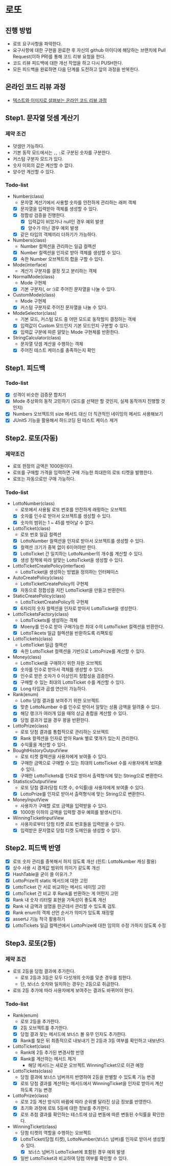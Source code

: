 # 로또
## 진행 방법
* 로또 요구사항을 파악한다.
* 요구사항에 대한 구현을 완료한 후 자신의 github 아이디에 해당하는 브랜치에 Pull Request(이하 PR)를 통해 코드 리뷰 요청을 한다.
* 코드 리뷰 피드백에 대한 개선 작업을 하고 다시 PUSH한다.
* 모든 피드백을 완료하면 다음 단계를 도전하고 앞의 과정을 반복한다.

## 온라인 코드 리뷰 과정
* [텍스트와 이미지로 살펴보는 온라인 코드 리뷰 과정](https://github.com/next-step/nextstep-docs/tree/master/codereview)

## Step1. 문자열 덧셈 계산기
### 제약 조건
- 덧셈만 가능하다.
- 기본 동작 모드에서는 `,`, `:`로 구분된 숫자를 구분한다.
- 커스텀 구분자 모드가 있다.
- 숫자 이외의 값은 계산할 수 없다.
- 양수만 계산할 수 있다.

### Todo-list
- Number(class)
    - 문자열 계산기에서 사용할 숫자를 안전하게 관리하는 래퍼 객체
    - [X] 문자열을 입력받아 객체를 생성할 수 있다.
    - [X] 정합성 검증을 진행한다.
        - [X] 입력값이 비었거나 null인 경우 예외 발생
        - [X] 양수가 아닌 경우 예외 발생
    - [X] 같은 타입의 객체끼리 더하기가 가능하다.
- Numbers(class)
    - Number 컬렉션을 관리하는 일급 컬렉션
    - [X] Number 컬렉션을 인자로 받아 객체를 생성할 수 있다.
    - [X] 속한 Number 오브젝트의 합을 구할 수 있다.
- Mode(interface)
    - 계산기 구분자를 결정 짓고 분리하는 객체
- NormalMode(class)
    - Mode 구현체
    - [X] 기본 구분자(, or :)로 주어진 문자열을 나눌 수 있다.
- CustomMode(class)
    - Mode 구현체
    - [X] 커스텀 구분자로 주어진 문자열을 나눌 수 있다.
- ModeSelector(class)
    - 기본 모드, 커스텀 모드 중 어떤 모드로 동작할지 결정하는 객체
    - [X] 입력값이 Custom 모드인지 기본 모드인지 구분할 수 있다.
    - [X] 입력값 구분에 따른 알맞는 Mode 구현체를 반환한다.
- StringCalculator(class)
    - 문자열 덧셈 계산을 수행하는 객체
    - [X] 주어진 테스트 케이스를 충족하는지 확인

## Step1. 피드백
### Todo-list
- [X] 성격이 비슷한 검증문 합치기
- [X] Mode 추상화의 동작 고민하기 (모드를 선택만 할 것인지, 실제 동작까지 진행할 것인지)
- [X] Numbers 오브젝트의 size 메서드 대신 더 직관적인 네이밍의 메서드 사용해보기
- [X] JUnit5 기능을 활용해서 하드코딩 된 테스트 케이스 제거

## Step2. 로또(자동)
### 제약조건
- 로또 한장의 금액은 1000원이다.
- 로또를 구매할 가격을 입력하면 구매 가능한 최대한의 로또 티켓을 발행한다.
- 로또는 자동으로만 구매 가능하다.

### Todo-list
- LottoNumber(class)
    - 로또에서 사용될 로또 번호를 안전하게 래핑하는 오브젝트
    - [X] 숫자를 인수로 받아서 오브젝트를 생성할 수 있다.
    - [X] 숫자의 범위는 1 ~ 45를 벗어날 수 없다.
- LottoTicket(class)
    - 로또 번호 일급 컬렉션
    - [X] LottoNumber 컬렉션을 인자로 받아서 오브젝트를 생성할 수 있다.
    - [X] 컬렉션 크기가 중복 없이 6이어야만 한다.
    - [X] LottoTicket 간 일치하는 LottoNumber의 개수를 계산할 수 있다.
    - [X] 생성 정책에 따라 알맞는 LottoTicket을 생성할 수 있다.
- LottoTicketCreatePolicy(interface)
    - LottoTicket을 생성하는 방법을 정의하는 인터페이스
- AutoCreatePolicy(class)
    - LottoTicketCreatePolicy의 구현체
    - [X] 자동으로 정합성을 지킨 LottoTicket을 만들고 반환한다.
- StaticCreatePolicy(class)
    - LottoTicketCreatePolicy의 구현체
    - [X] 6자리의 숫자 컬렉션을 인자로 받아서 LottoTicket을 생성한다.
- LottoTicketsFactory(class)
    - LottoTickets를 생성하는 객체
    - [X] Moeny를 인수로 받아 구매가능한 최대 수의 LottoTicket 컬렉션을 반환한다.
    - [X] LottoTikcets 일급 컬렉션을 반환하도록 리팩토링
- LottoTickets(class)
    - LottoTicket 일급 컬렉션
    - [X] 속한 LottoTicket 컬렉션을 기반으로 LottoPrize를 계산할 수 있다.
- Money(class)
    - LottoTicket을 구매하기 위한 자원 오브젝트
    - [X] 숫자를 인수로 받아서 객체를 생성할 수 있다.
    - [X] 인수로 받은 숫자가 0 이상인지 정합성을 검증한다.
    - [X] 구매할 수 있는 최대의 LottoTicket 수를 계산할 수 있다.
    - [X] Long 타입과 곱셈 연산이 가능하다.
- Rank(enum)
    - Lotto 당첨 결과를 보여주기 위한 오브젝트
    - [X] 맞춘 LottoNumber 수를 인수로 받아서 알맞는 상품 금액을 알려줄 수 있다.
    - [X] 해당 랭크가 여러개 있을 때의 상금 총합을 계산할 수 있다.
    - [X] 당첨 결과가 없을 경우 꽝을 반환한다.
- LottoPrize(class)
    - 로또 당첨 결과를 통합적으로 관리하는 오브젝트
    - [X] Rank 컬렉션을 인자로 받아 Rank 별로 몇개가 있는지 관리한다.
    - [X] 수익률을 계산할 수 있다.
- BoughtHistoryOutputView
    - 로또 티켓 컬렉션을 사용자에게 보여줄 수 있다.
    - [X] 구매한 금액으로 구매할 수 있는 최대의 LottoTicket 수를 사용자에게 보여줄 수 있다.
    - [X] 구매한 LottoTickets를 인자로 받아서 출력형식에 맞는 String으로 변환한다.
- StatisticsOutputView
    - 로또 당첨 결과(당첨 티켓 수, 수익률)을 사용자에게 보여줄 수 있다.
    - [X] LottoPrize를 인자로 받아서 출력형식에 맞는 String으로 변환한다.
- MoneyInputView
    - 사용자가 구매할 로또 금액을 입력받을 수 있다.
    - [X] 1000원 이하의 금액을 입력할 경우 예외를 발생시킨다.
- WinningTicketInputView
    - 사용자로부터 당첨 티켓 로또 번호들을 입력받을 수 있다.
    - [X] 입력받은 문자열로 당첨 티켓 도메인을 생성할 수 있다.

## Step2. 피드백 반영
- [X] 로또 숫자 관리를 중복해서 하지 않도록 개선 (힌트: LottoNumber 캐싱 활용)
- [X] 상수 사용 시 경계값 범위의 의미가 같도록 개선
- [X] HashTable을 굳이 쓸 이유가..?
- [X] LottoPrize의 static 메서드에 대한 고민
- [X] LottoTicket 간 서로 비교하는 메서드 네이밍 고민
- [X] LottoTicket 간 비교 후 Rank를 반환하는 게 어떤지 고민
- [X] Rank 내 숫자 리터럴 표현을 가독성이 좋도록 개선
- [X] Rank 내 금액과 설명을 한군데서 관리할 수 있도록 검토
- [X] Rank enum의 객체 선언 순서가 의미가 있도록 재정렬
- [X] assertJ 기능 적극 활용하기
- [X] LottoTickets 일급 컬렉션에서 LottoPrize에 대한 임의의 수정 가하지 않도록 수정

## Step3. 로또(2등)
### 제약 조건
- 로또 2등을 당첨 결과에 추가한다.
  - 로또 2등과 3등은 모두 다섯개의 숫자를 맞춘 경우를 칭한다.
  - 단, 보너스 숫자와 일치하는 경우는 2등으로 취급한다.
- 로또 2등 추가에 따라 사용자에게 보여주는 결과도 바뀌어야 한다.

### Todo-list
- Rank(enum)
  - 로또 2등을 추가한다.
  - [X] 2등 오브젝트를 추가한다.
  - [X] 당첨 결과 찾는 메서드에 보너스 볼 유무 인자도 추가한다.
  - [X] Rank를 찾은 뒤 최종적으로 내보내기 전 2등과 3등 여부를 확인하고 내보낸다.
- LottoTicket(class)
  - Rank에 2등 추가된 변경사항 반영
  - [X] Rank를 계산하는 메서드 제거
    - 해당 메서드는 새로운 오브젝트 WinningTicket으로 이관 예정
- LottoTickets(class)
  - 당첨 결과에 보너스 넘버까지 반영하여 2등을 판별할 수 있도록 기능 변경
  - [X] 로또 당첨 결과를 계산하는 메서드에서 WinningTicket을 인자로 받아서 계산하도록 기능 변경
- LottoPrize(class)
  - 로또 2등 계산 방식이 바뀜에 따라 순위별 달라진 상금 정보를 반영한다.
  - [X] 초기화 과정에 로또 5등에 대한 정보를 추가한다.
  - [X] 로또 추첨 결과를 확인하는 테스트에 상금 변동에 따른 변동된 수익률을 확인한다.
- WinningTicket(class)
  - 당첨 티켓의 역할을 수행하는 오브젝트
  - [X] LottoTicket(당첨 티켓), LottoNumber(보너스 넘버)를 인자로 받아서 생성할 수 있다.
      - [X] 보너스 넘버가 LottoTicket에 포함된 경우 예외 발생
  - [X] 일반 LottoTicket과 비교하여 당첨 여부를 확인할 수 있다.
